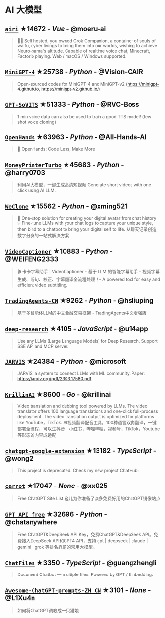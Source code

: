 # AI 大模型

## [`airi`](https://github.com/moeru-ai/airi) ★14672 - _Vue_ - @moeru-ai
> 💖🧸 Self hosted, you owned Grok Companion, a container of souls of waifu, cyber livings to bring them into our worlds, wishing to achieve Neuro-sama's altitude. Capable of realtime voice chat, Minecraft, Factorio playing. Web / macOS / Windows supported.

## [`MiniGPT-4`](https://github.com/Vision-CAIR/MiniGPT-4) ★25738 - _Python_ - @Vision-CAIR
> Open-sourced codes for MiniGPT-4 and MiniGPT-v2 (https://minigpt-4.github.io, https://minigpt-v2.github.io/)

## [`GPT-SoVITS`](https://github.com/RVC-Boss/GPT-SoVITS) ★51333 - _Python_ - @RVC-Boss
> 1 min voice data can also be used to train a good TTS model! (few shot voice cloning)

## [`OpenHands`](https://github.com/All-Hands-AI/OpenHands) ★63963 - _Python_ - @All-Hands-AI
> 🙌 OpenHands: Code Less, Make More

## [`MoneyPrinterTurbo`](https://github.com/harry0703/MoneyPrinterTurbo) ★45683 - _Python_ - @harry0703
> 利用AI大模型，一键生成高清短视频 Generate short videos with one click using AI LLM.

## [`WeClone`](https://github.com/xming521/WeClone) ★15562 - _Python_ - @xming521
> 🚀 One-stop solution for creating your digital avatar from chat history 💡 Fine-tune LLMs with your chat logs to capture your unique style, then bind to a chatbot to bring your digital self to life.  从聊天记录创造数字分身的一站式解决方案  

## [`VideoCaptioner`](https://github.com/WEIFENG2333/VideoCaptioner) ★10883 - _Python_ - @WEIFENG2333
> 🎬 卡卡字幕助手 | VideoCaptioner - 基于 LLM 的智能字幕助手 - 视频字幕生成、断句、校正、字幕翻译全流程处理！- A powered tool for easy and efficient video subtitling.

## [`TradingAgents-CN`](https://github.com/hsliuping/TradingAgents-CN) ★9262 - _Python_ - @hsliuping
> 基于多智能体LLM的中文金融交易框架 - TradingAgents中文增强版

## [`deep-research`](https://github.com/u14app/deep-research) ★4105 - _JavaScript_ - @u14app
> Use any LLMs (Large Language Models) for Deep Research. Support SSE API and MCP server.

## [`JARVIS`](https://github.com/microsoft/JARVIS) ★24384 - _Python_ - @microsoft
> JARVIS, a system to connect LLMs with ML community. Paper: https://arxiv.org/pdf/2303.17580.pdf

## [`KrillinAI`](https://github.com/krillinai/KrillinAI) ★8600 - _Go_ - @krillinai
> Video translation and dubbing tool powered by LLMs. The video translator offers 100 language translations and one-click full-process deployment. The video translation output is optimized for platforms like YouTube，TikTok.   AI视频翻译配音工具，100种语言双向翻译，一键部署全流程，可以生抖音，小红书，哔哩哔哩，视频号，TikTok，Youtube等形态的内容成适配

## [`chatgpt-google-extension`](https://github.com/wong2/chatgpt-google-extension) ★13182 - _TypeScript_ - @wong2
> This project is deprecated. Check my new project ChatHub:

## [`carrot`](https://github.com/xx025/carrot) ★17047 - _None_ - @xx025
> Free ChatGPT Site List 这儿为你准备了众多免费好用的ChatGPT镜像站点

## [`GPT_API_free`](https://github.com/chatanywhere/GPT_API_free) ★32696 - _Python_ - @chatanywhere
> Free ChatGPT&DeepSeek API Key，免费ChatGPT&DeepSeek API。免费接入DeepSeek API和GPT4 API，支持 gpt | deepseek | claude | gemini | grok 等排名靠前的常用大模型。

## [`ChatFiles`](https://github.com/guangzhengli/ChatFiles) ★3350 - _TypeScript_ - @guangzhengli
> Document Chatbot — multiple files. Powered by GPT / Embedding.

## [`Awesome-ChatGPT-prompts-ZH_CN`](https://github.com/L1Xu4n/Awesome-ChatGPT-prompts-ZH_CN) ★3101 - _None_ - @L1Xu4n
> 如何将ChatGPT调教成一只猫娘

